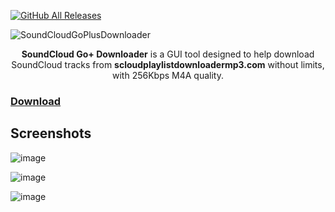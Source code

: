 [![GitHub All Releases](https://img.shields.io/github/downloads/afkarxyz/SoundCloudGoPlusDownloader/total?style=for-the-badge)](https://github.com/afkarxyz/SoundCloudGoPlusDownloader/releases)

![SoundCloudGoPlusDownloader](https://github.com/user-attachments/assets/a5a52cbe-b4b5-4459-844f-9caa222b79bf)

<div align="center">
<b>SoundCloud Go+ Downloader</b> is a GUI tool designed to help download SoundCloud tracks from <b>scloudplaylistdownloadermp3.com</b> without limits, with 256Kbps M4A quality.
</div>

### [Download](https://github.com/afkarxyz/SoundCloudGoPlusDownloader/releases/download/v1.0/SoundCloudGoPlusDownloader.exe)

## Screenshots

![image](https://github.com/user-attachments/assets/55ebe136-7e9f-4a96-aa74-02183b5c2ab2)

![image](https://github.com/user-attachments/assets/9e5c6562-38de-4aa2-9fe3-ec61f1972819)

![image](https://github.com/user-attachments/assets/95f29d9f-4f5b-4522-a535-7d1e887d90ae)
